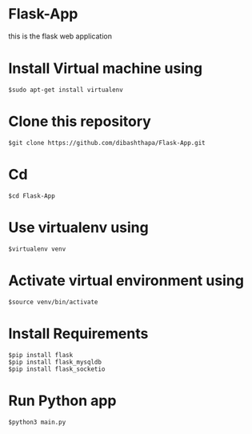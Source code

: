 # Flask-App
this is the flask web application
# Install Virtual machine using 
`$sudo apt-get install virtualenv`

# Clone this repository
`$git clone https://github.com/dibashthapa/Flask-App.git`

# Cd
`$cd Flask-App`

# Use virtualenv using
`$virtualenv venv`

# Activate virtual environment using
`$source venv/bin/activate`

# Install Requirements
`$pip install flask` <br>
`$pip install flask_mysqldb` <br>
`$pip install flask_socketio` <br>

# Run Python app
`$python3 main.py`


